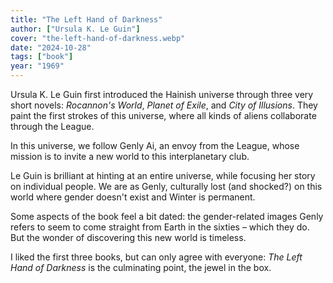 ```yaml
---
title: "The Left Hand of Darkness"
author: ["Ursula K. Le Guin"]
cover: "the-left-hand-of-darkness.webp"
date: "2024-10-28"
tags: ["book"]
year: "1969"
---
```


Ursula K. Le Guin first introduced the Hainish universe through three very short novels: _Rocannon's World_, _Planet of Exile_, and _City of Illusions_. They paint the first strokes of this universe, where all kinds of aliens collaborate through the League.

In this universe, we follow Genly Ai, an envoy from the League, whose mission is to invite a new world to this interplanetary club.

Le Guin is brilliant at hinting at an entire universe, while focusing her story on individual people. We are as Genly, culturally lost (and shocked?) on this world where gender doesn't exist and Winter is permanent.

Some aspects of the book feel a bit dated: the gender-related images Genly refers to seem to come straight from Earth in the sixties – which they do. But the wonder of discovering this new world is timeless.

I liked the first three books, but can only agree with everyone: _The Left Hand of Darkness_ is the culminating point, the jewel in the box.
